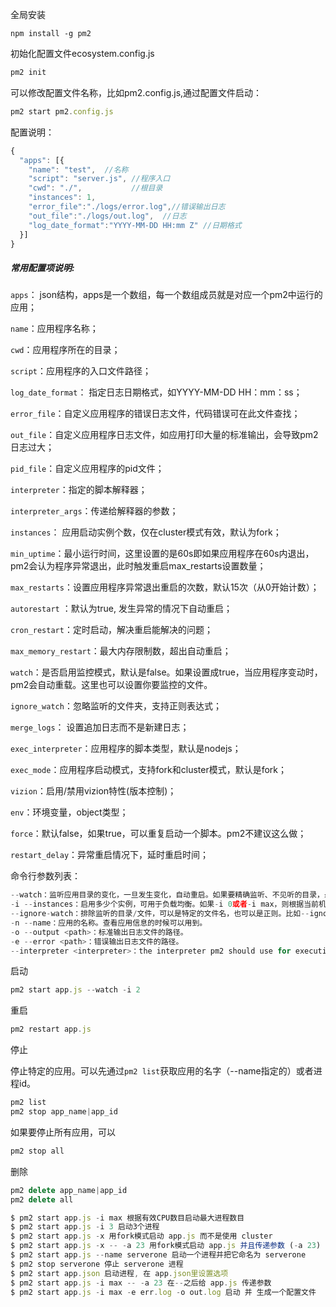 

全局安装

```
npm install -g pm2
```

初始化配置文件ecosystem.config.js 

```js
pm2 init
```

可以修改配置文件名称，比如pm2.config.js,通过配置文件启动：

```js
pm2 start pm2.config.js
```

配置说明：

```js
{
  "apps": [{
    "name": "test",  //名称
    "script": "server.js", //程序入口
    "cwd": "./",           //根目录
    "instances": 1,
    "error_file":"./logs/error.log",//错误输出日志
    "out_file":"./logs/out.log",  //日志
    "log_date_format":"YYYY-MM-DD HH:mm Z" //日期格式
  }]
}
```

#####  常用配置项说明:

`apps`： json结构，apps是一个数组，每一个数组成员就是对应一个pm2中运行的应用；

`name`：应用程序名称；

`cwd`：应用程序所在的目录；

`script`：应用程序的入口文件路径；

`log_date_format`： 指定日志日期格式，如YYYY-MM-DD HH：mm：ss；

`error_file`：自定义应用程序的错误日志文件，代码错误可在此文件查找；

`out_file`：自定义应用程序日志文件，如应用打印大量的标准输出，会导致pm2日志过大；

`pid_file`：自定义应用程序的pid文件；

`interpreter`：指定的脚本解释器；

`interpreter_args`：传递给解释器的参数；

`instances`： 应用启动实例个数，仅在cluster模式有效，默认为fork；

`min_uptime`：最小运行时间，这里设置的是60s即如果应用程序在60s内退出，pm2会认为程序异常退出，此时触发重启max_restarts设置数量；

`max_restarts`：设置应用程序异常退出重启的次数，默认15次（从0开始计数）；

`autorestart` ：默认为true, 发生异常的情况下自动重启；

`cron_restart`：定时启动，解决重启能解决的问题；

`max_memory_restart`：最大内存限制数，超出自动重启；

`watch`：是否启用监控模式，默认是false。如果设置成true，当应用程序变动时，pm2会自动重载。这里也可以设置你要监控的文件。

`ignore_watch`：忽略监听的文件夹，支持正则表达式；

`merge_logs`： 设置追加日志而不是新建日志；

`exec_interpreter`：应用程序的脚本类型，默认是nodejs；

`exec_mode`：应用程序启动模式，支持fork和cluster模式，默认是fork；

`vizion`：启用/禁用vizion特性(版本控制)；

`env`：环境变量，object类型；

`force`：默认false，如果true，可以重复启动一个脚本。pm2不建议这么做；

`restart_delay`：异常重启情况下，延时重启时间；

命令行参数列表：

```js
--watch：监听应用目录的变化，一旦发生变化，自动重启。如果要精确监听、不见听的目录，最好通过配置文件。
-i --instances：启用多少个实例，可用于负载均衡。如果-i 0或者-i max，则根据当前机器核数确定实例数目。
--ignore-watch：排除监听的目录/文件，可以是特定的文件名，也可以是正则。比如--ignore-watch="test node_modules "some scripts""
-n --name：应用的名称。查看应用信息的时候可以用到。
-o --output <path>：标准输出日志文件的路径。
-e --error <path>：错误输出日志文件的路径。
--interpreter <interpreter>：the interpreter pm2 should use for executing app (bash, python...)。比如你用的coffee script来编写应用。
```

启动

```js
pm2 start app.js --watch -i 2
```

重启

```js
pm2 restart app.js
```

停止

停止特定的应用。可以先通过`pm2 list`获取应用的名字（--name指定的）或者进程id。

```js
pm2 list
pm2 stop app_name|app_id
```

如果要停止所有应用，可以

```js
pm2 stop all
```

删除

```js
pm2 delete app_name|app_id
pm2 delete all
```



```js
$ pm2 start app.js -i max 根据有效CPU数目启动最大进程数目
$ pm2 start app.js -i 3 启动3个进程
$ pm2 start app.js -x 用fork模式启动 app.js 而不是使用 cluster
$ pm2 start app.js -x -- -a 23 用fork模式启动 app.js 并且传递参数 (-a 23)
$ pm2 start app.js --name serverone 启动一个进程并把它命名为 serverone
$ pm2 stop serverone 停止 serverone 进程
$ pm2 start app.json 启动进程, 在 app.json里设置选项
$ pm2 start app.js -i max -- -a 23 在--之后给 app.js 传递参数
$ pm2 start app.js -i max -e err.log -o out.log 启动 并 生成一个配置文件
```

